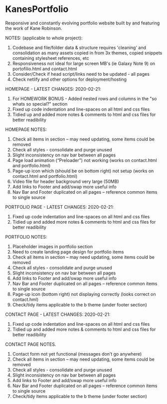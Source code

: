 # KanesPortfolio
Responsive and constantly evolving portfolio website built by and featuring the work of Kane Robinson.


NOTES: (applicable to whole project):
1. Codebase and file/folder data & structure requires 'cleaning' and consolidation as many assets copied in from 3x themes, copied snippets containing stylesheet references, etc
2. Responsiveness not ideal for large screen MB's (ie Galaxy Note 9) on portofilio.html and contact.html
3. Consider/Check if head script/links need to be updated - all pages
4. Check netlify and other options for deployment/hosting


HOMEPAGE - LATEST CHANGES: 2020-02-21:
1. For HOMEWORK BONUS - Added nested rows and columns in the "so whats so special?" section
2. Fixed up code indentation and line-spaces on all html and css files
3. Tidied up and added more notes & comments to html and css files for better readibility


HOMEPAGE NOTES:
1. Check all items in <head> section – may need updating, some items could be removed
2. Check all styles - consolidate and purge unused
3. Slight inconsistency on nav bar between all pages
4. Page load animation (“Preloader”) not working (works on contact.html and portfolio.html)
5. Page-up icon which (should be on bottom right) not setup (works on contact.html and portfolio.html)
6. Video file for header background very large (50MB)
7. Add links to Footer and add/swap more useful info
8. Nav Bar and Footer duplicated on all pages – reference common items to single source
  
  
PORTFOLIO PAGE - LATEST CHANGES: 2020-02-21:
1. Fixed up code indentation and line-spaces on all html and css files
2. Tidied up and added more notes & comments to html and css files for better readibility


PORTFOLIO NOTES:
1. Placeholder images in portfolio section
3. Need to create landing page design for portfolio items 
2. Check all items in <head> section – may need updating, some items could be removed
3. Check all styles - consolidate and purge unused
4. Slight inconsistency on nav bar between all pages
5. Add links to Footer and add/swap more useful info
6. Nav Bar and Footer duplicated on all pages – reference common items to single source
7. Page-up icon (bottom right) not displaying correctly (looks correct on contact.hml)
7. Check/tidy items applicable to the b theme (under footer section)
 
 
CONTACT PAGE - LATEST CHANGES: 2020-02-21:
1. Fixed up code indentation and line-spaces on all html and css files
2. Tidied up and added more notes & comments to html and css files for better readibility


CONTACT PAGE NOTES.
1. Contact form not yet functional (messages don’t go anywhere)
2. Check all items in <head> section – may need updating, some items could be removed
3. Check all styles - consolidate and purge unused
4. Slight inconsistency on nav bar between all pages
5. Add links to Footer and add/swap more useful info
6. Nav Bar and Footer duplicated on all pages – reference common items to single source
7. Check/tidy items applicable to the b theme (under footer section)
